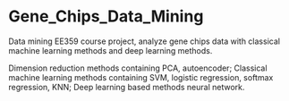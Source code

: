 # Gene_Chips_Data_Mining
Data mining EE359 course project, analyze gene chips data with classical machine learning methods and deep learning methods.

Dimension reduction methods containing PCA, autoencoder;
Classical machine learning methods containing SVM, logistic regression, softmax regression, KNN;
Deep learning based methods neural network.
